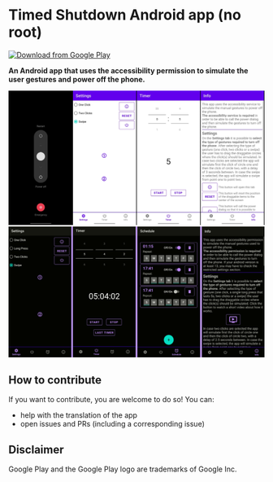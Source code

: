# Timed Shutdown Android app (no root)
[<img src="https://play.google.com/intl/en_us/badges/images/generic/en_badge_web_generic.png" 
alt="Download from Google Play" 
height="80">](https://play.google.com/store/apps/details?id=com.maforn.timedshutdown)

**An Android app that uses the accessibility permission to simulate the user gestures and power off the phone.**

![App screenshots1](/doc/AppImagesMerged.jpg "App screenshots1")
![App screenshots2](/doc/AppImagesMerged.png "App screenshots2")

## How to contribute
If you want to contribute, you are welcome to do so!
You can:

*   help with the translation of the app
*   open issues and PRs (including a corresponding issue)

## Disclaimer

Google Play and the Google Play logo are trademarks of Google Inc.
